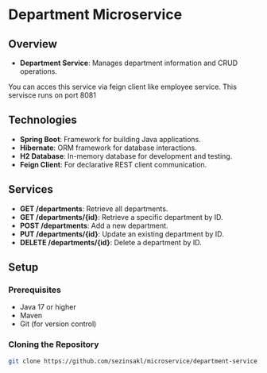 # Department Microservice

## Overview

- **Department Service**: Manages department information and CRUD operations.

You can acces this service via feign client like employee service.
This servisce runs on port 8081

## Technologies

- **Spring Boot**: Framework for building Java applications.
- **Hibernate**: ORM framework for database interactions.
- **H2 Database**: In-memory database for development and testing.
- **Feign Client**: For declarative REST client communication.

## Services

- **GET /departments**: Retrieve all departments.
- **GET /departments/{id}**: Retrieve a specific department by ID.
- **POST /departments**: Add a new department.
- **PUT /departments/{id}**: Update an existing department by ID.
- **DELETE /departments/{id}**: Delete a department by ID.

## Setup

### Prerequisites

- Java 17 or higher
- Maven
- Git (for version control)

### Cloning the Repository

```bash
git clone https://github.com/sezinsakl/microservice/department-service.git
